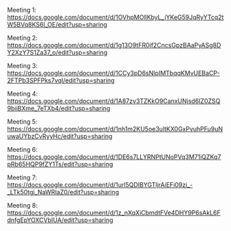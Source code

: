 Meeting 1: https://docs.google.com/document/d/1OVhpMOllKbyL_jYKeG59JqRyYTcq2tW5BVq8KS6l_OE/edit?usp=sharing

Meeting 2: https://docs.google.com/document/d/1g13O9tFR0jf2CncsGpzBAaPyASg8DY2XzY7S1Za37_o/edit?usp=sharing

Meeting 3: https://docs.google.com/document/d/1CCy3pD6sNIpIMTbqqKMvUEBaCP-2FTPb3SPFPks7vqI/edit?usp=sharing

Meeting 4: https://docs.google.com/document/d/1A87zy3TZKkO9CanxUNjsd6IZ0ZSQ9biiBXme_7eTXb4/edit?usp=sharing

Meeting 5: https://docs.google.com/document/d/1nh1m2KU5oe3ultKX0GxPvuhPFu9uNuwaUYbzCvRyyHc/edit?usp=sharing

Meeting 6: https://docs.google.com/document/d/1DE6s7LLYRNPtUNoPVq3M71iQZKq7pRb65HQP9fZY1Ts/edit?usp=sharing

Meeting 7: https://docs.google.com/document/d/1url5QDIBYGTljrAiEFi09zi_-_LTk50tgj_NaWRIaZ0/edit?usp=sharing

Meeting 8: https://docs.google.com/document/d/1z_nXqXiCbmdtFVe4DHY9P6sAkL6FdnfgEpYOXCVbIUA/edit?usp=sharing
